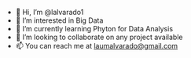 - 👋 Hi, I’m @lalvarado1
- 👀 I’m interested in Big Data
- 🌱 I’m currently learning Phyton for Data Analysis
- 💞️ I’m looking to collaborate on any project available
- 📫 You can reach me at laumalvarado@gmail.com

<!---
lalvarado1/lalvarado1 is a ✨ special ✨ repository because its `README.md` (this file) appears on your GitHub profile.
You can click the Preview link to take a look at your changes.
--->
